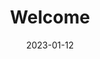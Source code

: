 ---
date: 2023-01-12
featured_image:
title: Welcome
featured: true
private: true # do not show in list, only as feature
description: 笼中的🐻
---